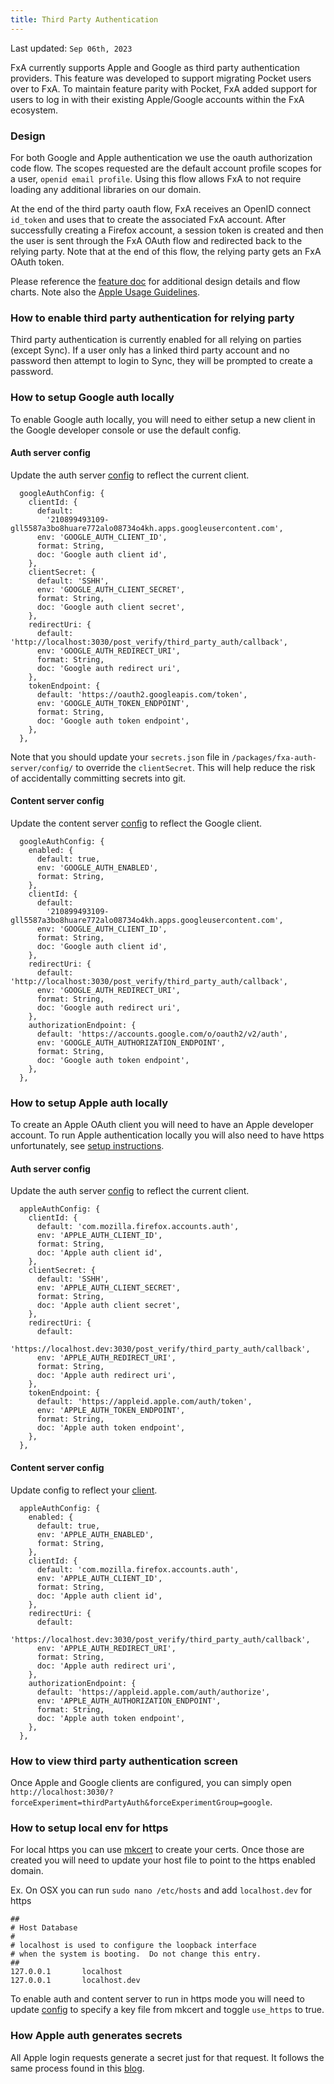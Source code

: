```yaml
---
title: Third Party Authentication
---
```


Last updated: `Sep 06th, 2023`

FxA currently supports Apple and Google as third party authentication providers. This feature
was developed to support migrating Pocket users over to FxA. To maintain feature parity with Pocket, FxA added
support for users to log in with their existing Apple/Google accounts within the FxA ecosystem.

### Design

For both Google and Apple authentication we use the oauth authorization code flow. The scopes requested are the default account
profile scopes for a user, `openid email profile`. Using this flow allows FxA to not require loading any additional
libraries on our domain.

At the end of the third party oauth flow, FxA receives an OpenID connect `id_token` and uses that to create
the associated FxA account. After successfully creating a Firefox account, a session token is created
and then the user is sent through the FxA OAuth flow and redirected back to the relying party. Note that
at the end of this flow, the relying party gets an FxA OAuth token.

Please reference the [feature doc](https://docs.google.com/document/d/1pFzugkDOIR6eoXrBCx9FWWJhfnxFgWnRtk2mWFOp8DQ/edit#heading=h.qrbb2drvq5dg) for
additional design details and flow charts.  Note also the [Apple Usage Guidelines](https://developer.apple.com/sign-in-with-apple/usage-guidelines-for-websites-and-other-platforms/).

### How to enable third party authentication for relying party

Third party authentication is currently enabled for all relying on parties (except Sync). If a user only has a linked third party account and no password then attempt to login to Sync, they will be prompted to create a password.

### How to setup Google auth locally

To enable Google auth locally, you will need to either setup a new client in the Google developer console or use the default config.

#### Auth server config

Update the auth server [config](https://github.com/mozilla/fxa/blob/e31b9deb2d7e6ca89b9fc932f2c4f0fa0a89e93c/packages/fxa-auth-server/config/index.ts#L167) to reflect the current client.

```
  googleAuthConfig: {
    clientId: {
      default:
        '210899493109-gll5587a3bo8huare772alo08734o4kh.apps.googleusercontent.com',
      env: 'GOOGLE_AUTH_CLIENT_ID',
      format: String,
      doc: 'Google auth client id',
    },
    clientSecret: {
      default: 'SSHH',
      env: 'GOOGLE_AUTH_CLIENT_SECRET',
      format: String,
      doc: 'Google auth client secret',
    },
    redirectUri: {
      default: 'http://localhost:3030/post_verify/third_party_auth/callback',
      env: 'GOOGLE_AUTH_REDIRECT_URI',
      format: String,
      doc: 'Google auth redirect uri',
    },
    tokenEndpoint: {
      default: 'https://oauth2.googleapis.com/token',
      env: 'GOOGLE_AUTH_TOKEN_ENDPOINT',
      format: String,
      doc: 'Google auth token endpoint',
    },
  },
```

Note that you should update your `secrets.json` file in `/packages/fxa-auth-server/config/` to override the `clientSecret`.
This will help reduce the risk of accidentally committing secrets into git.

#### Content server config

Update the content server [config](https://github.com/mozilla/fxa/blob/e31b9deb2d7e6ca89b9fc932f2c4f0fa0a89e93c/packages/fxa-content-server/server/lib/configuration.js#L246) to reflect the Google client.

```
  googleAuthConfig: {
    enabled: {
      default: true,
      env: 'GOOGLE_AUTH_ENABLED',
      format: String,
    },
    clientId: {
      default:
        '210899493109-gll5587a3bo8huare772alo08734o4kh.apps.googleusercontent.com',
      env: 'GOOGLE_AUTH_CLIENT_ID',
      format: String,
      doc: 'Google auth client id',
    },
    redirectUri: {
      default: 'http://localhost:3030/post_verify/third_party_auth/callback',
      env: 'GOOGLE_AUTH_REDIRECT_URI',
      format: String,
      doc: 'Google auth redirect uri',
    },
    authorizationEndpoint: {
      default: 'https://accounts.google.com/o/oauth2/v2/auth',
      env: 'GOOGLE_AUTH_AUTHORIZATION_ENDPOINT',
      format: String,
      doc: 'Google auth token endpoint',
    },
  },
```

### How to setup Apple auth locally

To create an Apple OAuth client you will need to have an Apple developer account. To run Apple authentication locally you
will also need to have https unfortunately, see [setup instructions](#how-to-setup-local-env-for-https).

#### Auth server config

Update the auth server [config](https://github.com/mozilla/fxa/blob/e31b9deb2d7e6ca89b9fc932f2c4f0fa0a89e93c/packages/fxa-auth-server/config/index.ts#L140) to reflect the current client.

```
  appleAuthConfig: {
    clientId: {
      default: 'com.mozilla.firefox.accounts.auth',
      env: 'APPLE_AUTH_CLIENT_ID',
      format: String,
      doc: 'Apple auth client id',
    },
    clientSecret: {
      default: 'SSHH',
      env: 'APPLE_AUTH_CLIENT_SECRET',
      format: String,
      doc: 'Apple auth client secret',
    },
    redirectUri: {
      default:
        'https://localhost.dev:3030/post_verify/third_party_auth/callback',
      env: 'APPLE_AUTH_REDIRECT_URI',
      format: String,
      doc: 'Apple auth redirect uri',
    },
    tokenEndpoint: {
      default: 'https://appleid.apple.com/auth/token',
      env: 'APPLE_AUTH_TOKEN_ENDPOINT',
      format: String,
      doc: 'Apple auth token endpoint',
    },
  },
```

#### Content server config

Update config to reflect your [client](https://github.com/mozilla/fxa/blob/e31b9deb2d7e6ca89b9fc932f2c4f0fa0a89e93c/packages/fxa-content-server/server/lib/configuration.js#L272).

```
  appleAuthConfig: {
    enabled: {
      default: true,
      env: 'APPLE_AUTH_ENABLED',
      format: String,
    },
    clientId: {
      default: 'com.mozilla.firefox.accounts.auth',
      env: 'APPLE_AUTH_CLIENT_ID',
      format: String,
      doc: 'Apple auth client id',
    },
    redirectUri: {
      default:
        'https://localhost.dev:3030/post_verify/third_party_auth/callback',
      env: 'APPLE_AUTH_REDIRECT_URI',
      format: String,
      doc: 'Apple auth redirect uri',
    },
    authorizationEndpoint: {
      default: 'https://appleid.apple.com/auth/authorize',
      env: 'APPLE_AUTH_AUTHORIZATION_ENDPOINT',
      format: String,
      doc: 'Apple auth token endpoint',
    },
  },
```

### How to view third party authentication screen

Once Apple and Google clients are configured, you can simply open `http://localhost:3030/?forceExperiment=thirdPartyAuth&forceExperimentGroup=google`.

### How to setup local env for https

For local https you can use [mkcert](https://github.com/FiloSottile/mkcert) to create your certs. Once those are created you will need to update your host file to point to the https enabled domain.

Ex. On OSX you can run `sudo nano /etc/hosts` and add `localhost.dev` for https

```
##
# Host Database
#
# localhost is used to configure the loopback interface
# when the system is booting.  Do not change this entry.
##
127.0.0.1       localhost
127.0.0.1       localhost.dev
```

To enable auth and content server to run in https mode you will need to update [config](https://github.com/mozilla/fxa/blob/e31b9deb2d7e6ca89b9fc932f2c4f0fa0a89e93c/packages/fxa-content-server/server/lib/configuration.js#L385) to specify a key file from mkcert and toggle `use_https` to true.

### How Apple auth generates secrets

All Apple login requests generate a secret just for that request. It follows the same process found in this [blog](https://developer.okta.com/blog/2019/06/04/what-the-heck-is-sign-in-with-apple).
